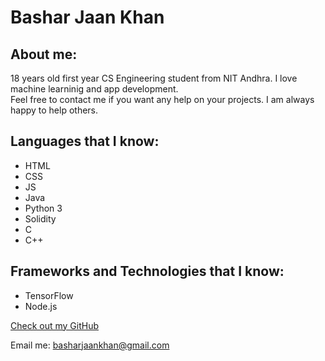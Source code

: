 # Bashar Jaan Khan

## About me:

18 years old first year CS Engineering student from NIT Andhra. I love machine learninig and app development.  
Feel free to contact me if you want any help on your projects. I am always happy to help others.

## Languages that I know:

- HTML
- CSS
- JS
- Java
- Python 3
- Solidity
- C
- C++

## Frameworks and Technologies that I know:

- TensorFlow
- Node.js


[Check out my GitHub](https://github.com/thisHemit)

Email me: basharjaankhan@gmail.com
